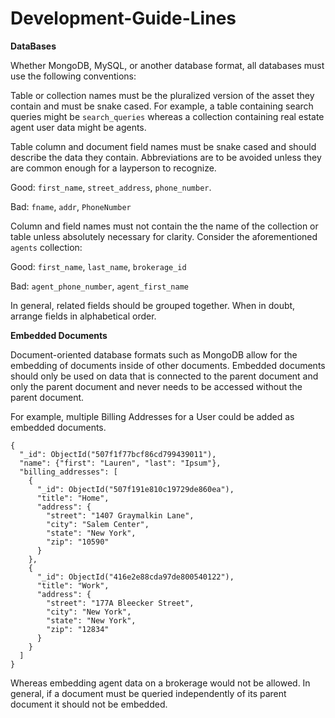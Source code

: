 # Development-Guide-Lines

**DataBases**

Whether MongoDB, MySQL, or another database format, all databases must use the following conventions:

Table or collection names must be the pluralized version of the asset they contain and must be snake cased. For example, a table containing search queries might be `search_queries` whereas a collection containing real estate agent user data might be agents.

Table column and document field names must be snake cased and should describe the data they contain. Abbreviations are to be avoided unless they are common enough for a layperson to recognize.

Good: `first_name`, `street_address`, `phone_number`.

Bad: `fname`, `addr`, `PhoneNumber`

Column and field names must not contain the the name of the collection or table unless absolutely necessary for clarity. Consider the aforementioned `agents` collection:

Good: `first_name`, `last_name`, `brokerage_id`

Bad: `agent_phone_number`, `agent_first_name`

In general, related fields should be grouped together. When in doubt, arrange fields in alphabetical order.

**Embedded Documents**

Document-oriented database formats such as MongoDB allow for the embedding of documents inside of other documents. Embedded documents should only be used on data that is connected to the parent document and only the parent document and never needs to be accessed without the parent document.

For example, multiple Billing Addresses for a User could be added as embedded documents.

```
{
  "_id": ObjectId("507f1f77bcf86cd799439011"),
  "name": {"first": "Lauren", "last": "Ipsum"},
  "billing_addresses": [
    {
      "_id": ObjectId("507f191e810c19729de860ea"),
      "title": "Home",
      "address": {
        "street": "1407 Graymalkin Lane",
        "city": "Salem Center",
        "state": "New York",
        "zip": "10590"
      }
    },
    {
      "_id": ObjectId("416e2e88cda97de800540122"),
      "title": "Work",
      "address": {
        "street": "177A Bleecker Street",
        "city": "New York",
        "state": "New York",
        "zip": "12834"
      }
    }
  ]
}
```
Whereas embedding agent data on a brokerage would not be allowed. In general, if a document must be queried independently of its parent document it should not be embedded.
